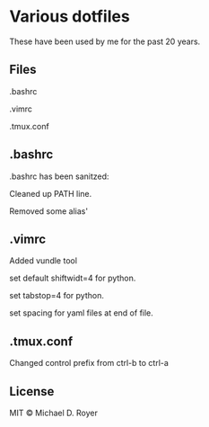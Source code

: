 # Various dotfiles 

These have been used by me for the past 20 years.

## Files

.bashrc

.vimrc

.tmux.conf


## .bashrc

.bashrc has been sanitzed:

Cleaned up PATH line.

Removed some alias'

## .vimrc

Added vundle tool

set default shiftwidt=4 for python.

set tabstop=4 for python.

set spacing for yaml files at end of file.

## .tmux.conf

Changed control prefix from ctrl-b to ctrl-a

## License

MIT © Michael D. Royer